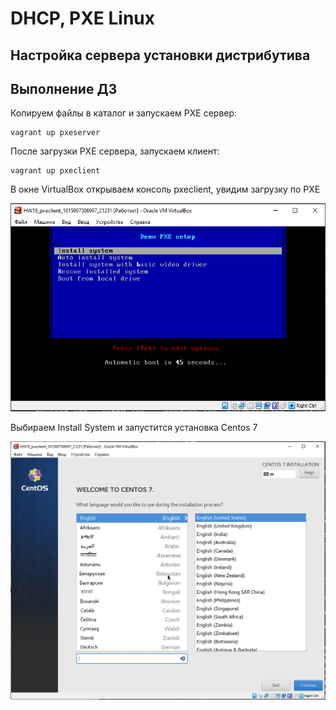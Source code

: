 # DHCP, PXE Linux

## Настройка сервера установки дистрибутива

## Выполнение ДЗ

Копируем файлы в каталог и запускаем PXE сервер:

```sgell
vagrant up pxeserver
```

После загрузки PXE сервера, запускаем клиент:

```sgell
vagrant up pxeclient
```

В окне VirtualBox открываем консоль pxeclient, увидим загрузку по PXE 

![Image 1](https://github.com/IvanPrivalov/HW19/blob/master/Screenshots/1.PNG)

Выбираем Install System и запустится установка Centos 7

![Image 2](https://github.com/IvanPrivalov/HW19/blob/master/Screenshots/2.PNG)



